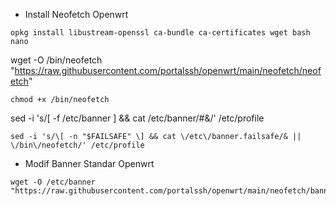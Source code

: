 * Install Neofetch Openwrt
```
opkg install libustream-openssl ca-bundle ca-certificates wget bash nano
```
wget -O /bin/neofetch "https://raw.githubusercontent.com/portalssh/openwrt/main/neofetch/neofetch"
```
chmod +x /bin/neofetch
```
sed -i 's/\[ -f \/etc\/banner \] && cat \/etc\/banner/#&/' /etc/profile
```
sed -i 's/\[ -n "$FAILSAFE" \] && cat \/etc\/banner.failsafe/& || \/bin\/neofetch/' /etc/profile
```

* Modif Banner Standar Openwrt
```
wget -O /etc/banner "https://raw.githubusercontent.com/portalssh/openwrt/main/neofetch/banner"
```

